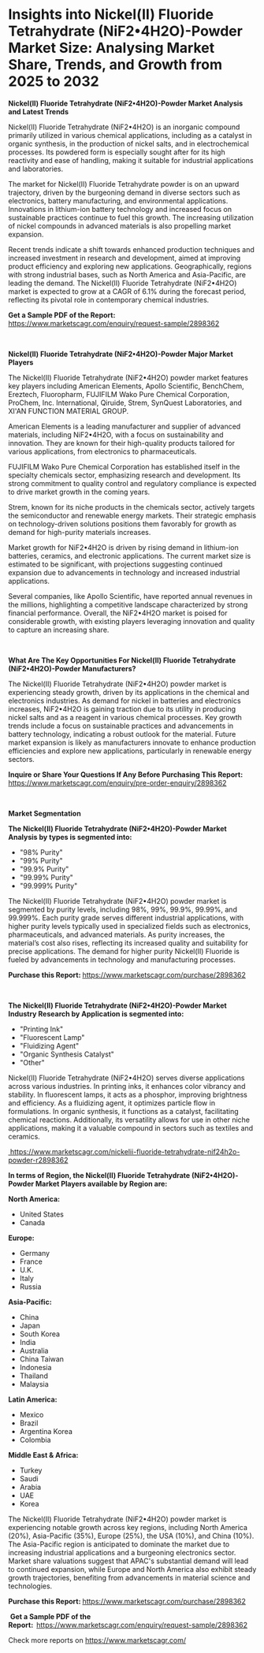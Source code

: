 <p><h1>Insights into Nickel(II) Fluoride Tetrahydrate (NiF2•4H2O)-Powder Market Size: Analysing Market Share, Trends, and Growth from 2025 to 2032</h1></p><p><strong>Nickel(II) Fluoride Tetrahydrate (NiF2•4H2O)-Powder Market Analysis and Latest Trends</strong></p>
<p><p>Nickel(II) Fluoride Tetrahydrate (NiF2•4H2O) is an inorganic compound primarily utilized in various chemical applications, including as a catalyst in organic synthesis, in the production of nickel salts, and in electrochemical processes. Its powdered form is especially sought after for its high reactivity and ease of handling, making it suitable for industrial applications and laboratories.</p><p>The market for Nickel(II) Fluoride Tetrahydrate powder is on an upward trajectory, driven by the burgeoning demand in diverse sectors such as electronics, battery manufacturing, and environmental applications. Innovations in lithium-ion battery technology and increased focus on sustainable practices continue to fuel this growth. The increasing utilization of nickel compounds in advanced materials is also propelling market expansion.</p><p>Recent trends indicate a shift towards enhanced production techniques and increased investment in research and development, aimed at improving product efficiency and exploring new applications. Geographically, regions with strong industrial bases, such as North America and Asia-Pacific, are leading the demand. The Nickel(II) Fluoride Tetrahydrate (NiF2•4H2O) market is expected to grow at a CAGR of 6.1% during the forecast period, reflecting its pivotal role in contemporary chemical industries.</p></p>
<p><strong>Get a Sample PDF of the Report:&nbsp;</strong> <a href="https://www.marketscagr.com/enquiry/request-sample/2898362?utm_campaign=3172&utm_medium=2&utm_source=Github&utm_content=ia&utm_term=15032025&utm_id=nickelii-fluoride-tetrahydrate-nif24h2o-powder">https://www.marketscagr.com/enquiry/request-sample/2898362</a></p>
<p>&nbsp;</p>
<p><strong>Nickel(II) Fluoride Tetrahydrate (NiF2•4H2O)-Powder Major Market Players</strong></p>
<p><p>The Nickel(II) Fluoride Tetrahydrate (NiF2•4H2O) powder market features key players including American Elements, Apollo Scientific, BenchChem, Ereztech, Fluoropharm, FUJIFILM Wako Pure Chemical Corporation, ProChem, Inc. International, Qiruide, Strem, SynQuest Laboratories, and XI'AN FUNCTION MATERIAL GROUP. </p><p>American Elements is a leading manufacturer and supplier of advanced materials, including NiF2•4H2O, with a focus on sustainability and innovation. They are known for their high-quality products tailored for various applications, from electronics to pharmaceuticals. </p><p>FUJIFILM Wako Pure Chemical Corporation has established itself in the specialty chemicals sector, emphasizing research and development. Its strong commitment to quality control and regulatory compliance is expected to drive market growth in the coming years. </p><p>Strem, known for its niche products in the chemicals sector, actively targets the semiconductor and renewable energy markets. Their strategic emphasis on technology-driven solutions positions them favorably for growth as demand for high-purity materials increases. </p><p>Market growth for NiF2•4H2O is driven by rising demand in lithium-ion batteries, ceramics, and electronic applications. The current market size is estimated to be significant, with projections suggesting continued expansion due to advancements in technology and increased industrial applications. </p><p>Several companies, like Apollo Scientific, have reported annual revenues in the millions, highlighting a competitive landscape characterized by strong financial performance. Overall, the NiF2•4H2O market is poised for considerable growth, with existing players leveraging innovation and quality to capture an increasing share.</p></p>
<p>&nbsp;</p>
<p><strong>What Are The Key Opportunities For Nickel(II) Fluoride Tetrahydrate (NiF2•4H2O)-Powder Manufacturers?</strong></p>
<p><p>The Nickel(II) Fluoride Tetrahydrate (NiF2•4H2O) powder market is experiencing steady growth, driven by its applications in the chemical and electronics industries. As demand for nickel in batteries and electronics increases, NiF2•4H2O is gaining traction due to its utility in producing nickel salts and as a reagent in various chemical processes. Key growth trends include a focus on sustainable practices and advancements in battery technology, indicating a robust outlook for the material. Future market expansion is likely as manufacturers innovate to enhance production efficiencies and explore new applications, particularly in renewable energy sectors.</p></p>
<p><strong>Inquire or Share Your Questions If Any Before Purchasing This Report:</strong> <a href="https://www.marketscagr.com/enquiry/pre-order-enquiry/2898362?utm_campaign=3172&utm_medium=2&utm_source=Github&utm_content=ia&utm_term=15032025&utm_id=nickelii-fluoride-tetrahydrate-nif24h2o-powder">https://www.marketscagr.com/enquiry/pre-order-enquiry/2898362</a></p>
<p>&nbsp;</p>
<p><strong>Market Segmentation</strong></p>
<p><strong>The Nickel(II) Fluoride Tetrahydrate (NiF2•4H2O)-Powder Market Analysis by types is segmented into:</strong></p>
<p><ul><li>"98% Purity"</li><li>"99% Purity"</li><li>"99.9% Purity"</li><li>"99.99% Purity"</li><li>"99.999% Purity"</li></ul></p>
<p><p>The Nickel(II) Fluoride Tetrahydrate (NiF2•4H2O) powder market is segmented by purity levels, including 98%, 99%, 99.9%, 99.99%, and 99.999%. Each purity grade serves different industrial applications, with higher purity levels typically used in specialized fields such as electronics, pharmaceuticals, and advanced materials. As purity increases, the material’s cost also rises, reflecting its increased quality and suitability for precise applications. The demand for higher purity Nickel(II) Fluoride is fueled by advancements in technology and manufacturing processes.</p></p>
<p><strong>Purchase this Report:&nbsp;</strong><a href="https://www.marketscagr.com/purchase/2898362?utm_campaign=3172&utm_medium=2&utm_source=Github&utm_content=ia&utm_term=15032025&utm_id=nickelii-fluoride-tetrahydrate-nif24h2o-powder">https://www.marketscagr.com/purchase/2898362</a></p>
<p>&nbsp;</p>
<p><strong>The Nickel(II) Fluoride Tetrahydrate (NiF2•4H2O)-Powder Market Industry Research by Application is segmented into:</strong></p>
<p><ul><li>"Printing Ink"</li><li>"Fluorescent Lamp"</li><li>"Fluidizing Agent"</li><li>"Organic Synthesis Catalyst"</li><li>"Other"</li></ul></p>
<p><p>Nickel(II) Fluoride Tetrahydrate (NiF2•4H2O) serves diverse applications across various industries. In printing inks, it enhances color vibrancy and stability. In fluorescent lamps, it acts as a phosphor, improving brightness and efficiency. As a fluidizing agent, it optimizes particle flow in formulations. In organic synthesis, it functions as a catalyst, facilitating chemical reactions. Additionally, its versatility allows for use in other niche applications, making it a valuable compound in sectors such as textiles and ceramics.</p></p>
<p><a href="https://www.marketscagr.com/nickelii-fluoride-tetrahydrate-nif24h2o-powder-r2898362?utm_campaign=3172&utm_medium=2&utm_source=Github&utm_content=ia&utm_term=15032025&utm_id=nickelii-fluoride-tetrahydrate-nif24h2o-powder">&nbsp;https://www.marketscagr.com/nickelii-fluoride-tetrahydrate-nif24h2o-powder-r2898362</a></p>
<p><strong>In terms of Region, the Nickel(II) Fluoride Tetrahydrate (NiF2•4H2O)-Powder Market Players available by Region are:</strong></p>
<p>
    <p> <strong> North America: </strong>
        <ul>
            <li>United States</li>
            <li>Canada</li>
        </ul>
        </p> 
    <p> <strong> Europe: </strong>
        <ul>
            <li>Germany</li>
            <li>France</li>
            <li>U.K.</li>
            <li>Italy</li>
            <li>Russia</li>
        </ul>
        </p> 
    <p> <strong> Asia-Pacific: </strong>
        <ul>
            <li>China</li>
            <li>Japan</li>
            <li>South Korea</li>
            <li>India</li>
            <li>Australia</li>
            <li>China Taiwan</li>
            <li>Indonesia</li>
            <li>Thailand</li>
            <li>Malaysia</li>
        </ul>
        </p> 
    <p> <strong> Latin America: </strong>
        <ul>
            <li>Mexico</li>
            <li>Brazil</li>
            <li>Argentina Korea</li>
            <li>Colombia</li>
        </ul>
        </p> 
    <p> <strong> Middle East & Africa: </strong>
        <ul>
            <li>Turkey</li>
            <li>Saudi</li>
            <li>Arabia</li>
            <li>UAE</li>
            <li>Korea</li>
        </ul>
    </p>
    </p>
<p><p>The Nickel(II) Fluoride Tetrahydrate (NiF2•4H2O) powder market is experiencing notable growth across key regions, including North America (20%), Asia-Pacific (35%), Europe (25%), the USA (10%), and China (10%). The Asia-Pacific region is anticipated to dominate the market due to increasing industrial applications and a burgeoning electronics sector. Market share valuations suggest that APAC's substantial demand will lead to continued expansion, while Europe and North America also exhibit steady growth trajectories, benefiting from advancements in material science and technologies.</p></p>
<p><strong>Purchase this Report: </strong><a href="https://www.marketscagr.com/purchase/2898362?utm_campaign=3172&utm_medium=2&utm_source=Github&utm_content=ia&utm_term=15032025&utm_id=nickelii-fluoride-tetrahydrate-nif24h2o-powder">https://www.marketscagr.com/purchase/2898362</a></p>
<p>&nbsp;<strong>Get a Sample PDF of the Report:&nbsp;&nbsp;</strong><a href="https://www.marketscagr.com/enquiry/request-sample/2898362?utm_campaign=3172&utm_medium=2&utm_source=Github&utm_content=ia&utm_term=15032025&utm_id=nickelii-fluoride-tetrahydrate-nif24h2o-powder">https://www.marketscagr.com/enquiry/request-sample/2898362</a></p>
<p><strong></strong></p>
<p>Check more reports on <a href="https://www.marketscagr.com/?utm_campaign=3172&utm_medium=2&utm_source=Github&utm_content=ia&utm_term=15032025&utm_id=nickelii-fluoride-tetrahydrate-nif24h2o-powder">https://www.marketscagr.com/</a></p>